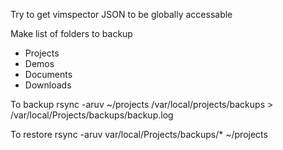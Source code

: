Try to get vimspector JSON to be globally accessable

Make list of folders to backup
- Projects
- Demos
- Documents
- Downloads

To backup
rsync -aruv ~/projects /var/local/projects/backups > /var/local/Projects/backups/backup.log


To restore
rsync -aruv var/local/Projects/backups/* ~/projects 

